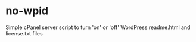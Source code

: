 # no-wpid
Simple cPanel server script to turn 'on' or 'off' WordPress readme.html and license.txt files
